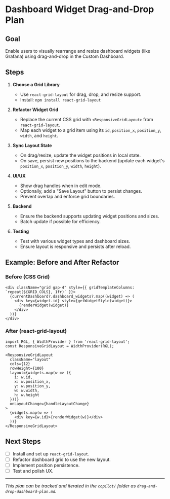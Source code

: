 # Dashboard Widget Drag-and-Drop Plan

## Goal
Enable users to visually rearrange and resize dashboard widgets (like Grafana) using drag-and-drop in the Custom Dashboard.

## Steps

1. **Choose a Grid Library**
   - Use `react-grid-layout` for drag, drop, and resize support.
   - Install: `npm install react-grid-layout`

2. **Refactor Widget Grid**
   - Replace the current CSS grid with `<ResponsiveGridLayout>` from `react-grid-layout`.
   - Map each widget to a grid item using its `id`, `position_x`, `position_y`, `width`, and `height`.

3. **Sync Layout State**
   - On drag/resize, update the widget positions in local state.
   - On save, persist new positions to the backend (update each widget's `position_x`, `position_y`, `width`, `height`).

4. **UI/UX**
   - Show drag handles when in edit mode.
   - Optionally, add a "Save Layout" button to persist changes.
   - Prevent overlap and enforce grid boundaries.

5. **Backend**
   - Ensure the backend supports updating widget positions and sizes.
   - Batch update if possible for efficiency.

6. **Testing**
   - Test with various widget types and dashboard sizes.
   - Ensure layout is responsive and persists after reload.


## Example: Before and After Refactor

### Before (CSS Grid)

```tsx
<div className="grid gap-4" style={{ gridTemplateColumns: `repeat(${GRID_COLS}, 1fr)` }}>
  {currentDashboard?.dashboard_widgets?.map((widget) => (
    <div key={widget.id} style={getWidgetStyle(widget)}>
      {renderWidget(widget)}
    </div>
  ))}
</div>
```

### After (react-grid-layout)

```tsx
import RGL, { WidthProvider } from 'react-grid-layout';
const ResponsiveGridLayout = WidthProvider(RGL);

<ResponsiveGridLayout
  className="layout"
  cols={12}
  rowHeight={100}
  layout={widgets.map(w => ({
    i: w.id,
    x: w.position_x,
    y: w.position_y,
    w: w.width,
    h: w.height
  }))}
  onLayoutChange={handleLayoutChange}
>
  {widgets.map(w => (
    <div key={w.id}>{renderWidget(w)}</div>
  ))}
</ResponsiveGridLayout>
```

## Next Steps
- [ ] Install and set up `react-grid-layout`.
- [ ] Refactor dashboard grid to use the new layout.
- [ ] Implement position persistence.
- [ ] Test and polish UX.

---

*This plan can be tracked and iterated in the `copilot/` folder as `drag-and-drop-dashboard-plan.md`.*
